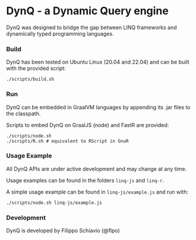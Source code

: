 
# DynQ - a Dynamic Query engine
DynQ was designed to bridge the gap between LINQ frameworks and dynamically typed programming languages.


### Build
DynQ has been tested on Ubuntu Linux (20.04 and 22.04) and can be built with the provided script:

`./scripts/build.sh`

### Run
DynQ can be embedded in GraalVM languages by appending its .jar files to the classpath.

Scripts to embed DynQ on GraalJS (node) and FastR are provided:
```
./scripts/node.sh
./scripts/R.sh # equivalent to RScript in GnuR
``` 


### Usage Example
All DynQ APIs are under active development and may change at any time.

Usage examples can be found in the folders `linq-js` and `linq-r`.

A simple usage example can be found in `linq-js/example.js` and run with:

`./scripts/node.sh linq-js/example.js`


### Development
DynQ is developed by Filippo Schiavio (@flpo)